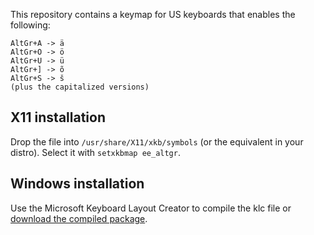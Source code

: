 This repository contains a keymap for US keyboards that enables the following:

    AltGr+A -> ä
    AltGr+O -> ö
    AltGr+U -> ü
    AltGr+] -> õ
    AltGr+S -> š
    (plus the capitalized versions)

## X11 installation

Drop the file into `/usr/share/X11/xkb/symbols` (or the equivalent in your distro). Select it with `setxkbmap ee_altgr`.

## Windows installation

Use the Microsoft Keyboard Layout Creator to compile the klc file or [download the compiled package](http://goo.gl/h7jTOJ).


